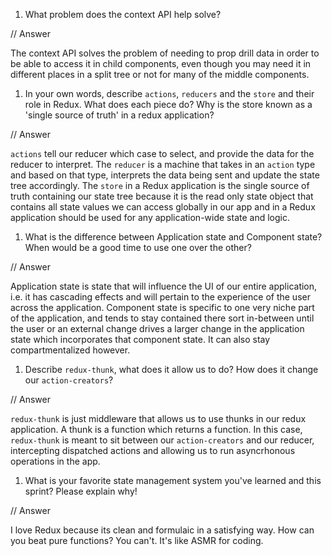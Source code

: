 1. What problem does the context API help solve?

// Answer

The context API solves the problem of needing to prop drill data in order to be able to access it in child components, even though you may need it in different places in a split tree or not for many of the middle components.

1. In your own words, describe `actions`, `reducers` and the `store` and their role in Redux. What does each piece do? Why is the store known as a 'single source of truth' in a redux application?

// Answer

`actions` tell our reducer which case to select, and provide the data for the reducer to interpret. The `reducer` is a machine that takes in an `action` type and based on that type, interprets the data being sent and update the state tree accordingly. The `store` in a Redux application is the single source of truth containing our state tree because it is the read only state object that contains all state values we can access globally in our app and in a Redux application should be used for any application-wide state and logic.

1. What is the difference between Application state and Component state? When would be a good time to use one over the other?

// Answer

Application state is state that will influence the UI of our entire application, i.e. it has cascading effects and will pertain to the experience of the user across the application. Component state is specific to one very niche part of the application, and tends to stay contained there sort in-between until the user or an external change drives a larger change in the application state which incorporates that component state. It can also stay compartmentalized however.

1. Describe `redux-thunk`, what does it allow us to do? How does it change our `action-creators`?

// Answer

`redux-thunk` is just middleware that allows us to use thunks in our redux application. A thunk is a function which returns a function. In this case, `redux-thunk` is meant to sit between our `action-creators` and our reducer, intercepting dispatched actions and allowing us to run asyncrhonous operations in the app.

1. What is your favorite state management system you've learned and this sprint? Please explain why!

// Answer

I love Redux because its clean and formulaic in a satisfying way. How can you beat pure functions? You can't. It's like ASMR for coding.
